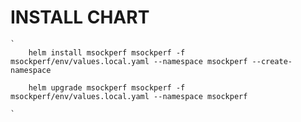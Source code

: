 

# INSTALL CHART
    ` 
        helm install msockperf msockperf -f msockperf/env/values.local.yaml --namespace msockperf --create-namespace

        helm upgrade msockperf msockperf -f msockperf/env/values.local.yaml --namespace msockperf  

    `


